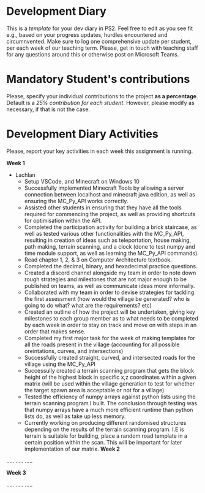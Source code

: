 # Development Diary
This is a *template* for your dev diary in PS2.
Feel free to edit as you see fit e.g., based on your progress updates, hurdles encountered and circumnvented.
Make sure to log one comprehensive update per student, per each week of our teaching term.
Please, get in touch with teaching staff for any questions around this or otherwise post on Microsoft Teams.

# Mandatory Student's contributions
Please, specify your individual contributions to the project **as a percentage**. 
Default is a *25% contribution for each student*. However, please modify as necessary, if that is not the case.

# Development Diary Activities
Please, report your key activities in each week this assignment is running.  

**Week 1**
* Lachlan
    * Setup VSCode, and Minecraft on Windows 10
    * Successfully implemented Minecraft Tools by allowing a server connection between localhost and minecraft java edition, as well as ensuring the MC_Py_API works correctly.
    * Assisted other students in ensuring that they have all the tools required for commencing the project, as well as providing shortcuts for optimisation within the API.
    * Completed the participation activity for building a brick staircase, as well as tested various other functionalities with the MC_Py_API, resulting in creation of ideas such as teleportation, house making, path making, terrain scanning, and a clock (done to test numpy and time module support, as well as learning the MC_Py_API commands).
    * Read chapter 1, 2, & 3 on Computer Architecture textbook.
    * Completed the decimal, binary, and hexadecimal practice questions.
    * Created a discord channel alongside my team in order to note down rough strategies and milestones that are not major enough to be published on teams, as well as communicate ideas more informally.
    * Collaborated with my team in order to devise strategies for tackling the first assessment (how would the village be generated? who is going to do what? what are the requirements? etc)
    * Created an outline of how the project will be undertaken, giving key milestones to each group member as to what needs to be completed by each week in order to stay on track and move on with steps in an order that makes sense.
    * Completed my first major task for the week of making templates for all the roads present in the village (accounting for all possible oreintations, curves, and intersections)
    * Successfully created straight, curved, and intersected roads for the village using the MC_Py_API
    * Successully created a terrain scanning program that gets the block height of the highest block in specific x,z coordinates within a given matrix (will be used within the village generation to test for whether the target spawn area is acceptable or not for a village)
    * Tested the efficiency of numpy arrays against python lists using the terrain scanning program I built. The conclusion through testing was that numpy arrays have a much more efficient runtime than python lists do, as well as take up less memory.
    * Currently working on producing different randomised structures depending on the results of the terrain scanning program. I.E is terrain is suitable for building, place a random road template in a certain position within the scan. This will be important for later implementation of our matrix.
**Week 2**

.....
.....
.....

**Week 3**

.....
.....
.....
